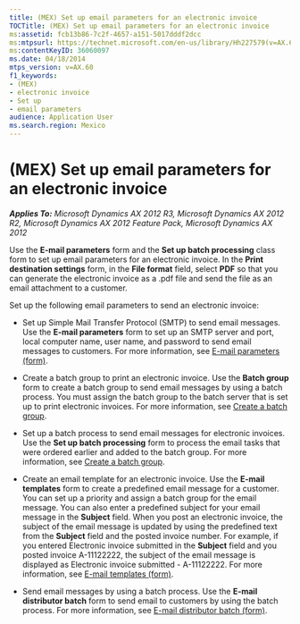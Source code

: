 ```yaml
---
title: (MEX) Set up email parameters for an electronic invoice
TOCTitle: (MEX) Set up email parameters for an electronic invoice
ms:assetid: fcb13b86-7c2f-4657-a151-5017dddf2dcc
ms:mtpsurl: https://technet.microsoft.com/en-us/library/Hh227579(v=AX.60)
ms:contentKeyID: 36060097
ms.date: 04/18/2014
mtps_version: v=AX.60
f1_keywords:
- (MEX)
- electronic invoice
- Set up
- email parameters
audience: Application User
ms.search.region: Mexico
---
```


# (MEX) Set up email parameters for an electronic invoice 


_**Applies To:** Microsoft Dynamics AX 2012 R3, Microsoft Dynamics AX 2012 R2, Microsoft Dynamics AX 2012 Feature Pack, Microsoft Dynamics AX 2012_

Use the **E-mail parameters** form and the **Set up batch processing** class form to set up email parameters for an electronic invoice. In the **Print destination settings** form, in the **File format** field, select **PDF** so that you can generate the electronic invoice as a .pdf file and send the file as an email attachment to a customer.

Set up the following email parameters to send an electronic invoice:

  - Set up Simple Mail Transfer Protocol (SMTP) to send email messages. Use the **E-mail parameters** form to set up an SMTP server and port, local computer name, user name, and password to send email messages to customers. For more information, see [E-mail parameters (form)](https://technet.microsoft.com/en-us/library/aa591302\(v=ax.60\)).

  - Create a batch group to print an electronic invoice. Use the **Batch group** form to create a batch group to send email messages by using a batch process. You must assign the batch group to the batch server that is set up to print electronic invoices. For more information, see [Create a batch group](create-a-batch-group.md).

  - Set up a batch process to send email messages for electronic invoices. Use the **Set up batch processing** form to process the email tasks that were ordered earlier and added to the batch group. For more information, see [Create a batch group](create-a-batch-group.md).

  - Create an email template for an electronic invoice. Use the **E-mail templates** form to create a predefined email message for a customer. You can set up a priority and assign a batch group for the email message. You can also enter a predefined subject for your email message in the **Subject** field. When you post an electronic invoice, the subject of the email message is updated by using the predefined text from the **Subject** field and the posted invoice number. For example, if you entered Electronic invoice submitted in the **Subject** field and you posted invoice A-11122222, the subject of the email message is displayed as Electronic invoice submitted - A-11122222. For more information, see [E-mail templates (form)](https://technet.microsoft.com/en-us/library/aa577102\(v=ax.60\)).

  - Send email messages by using a batch process. Use the **E-mail distributor batch** form to send email to customers by using the batch process. For more information, see [E-mail distributor batch (form)](https://technet.microsoft.com/en-us/library/bb147537\(v=ax.60\)).

  


